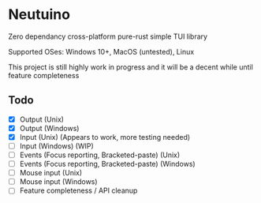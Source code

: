 # Neutuino
Zero dependancy cross-platform pure-rust simple TUI library

Supported OSes: Windows 10+, MacOS (untested), Linux

This project is still highly work in progress and it will be a decent while until feature completeness

## Todo
- [x] Output (Unix)
- [x] Output (Windows)
- [x] Input (Unix) (Appears to work, more testing needed)
- [ ] Input (Windows) (WIP)
- [ ] Events (Focus reporting, Bracketed-paste) (Unix)
- [ ] Events (Focus reporting, Bracketed-paste) (Windows)
- [ ] Mouse input (Unix)
- [ ] Mouse input (Windows)
- [ ] Feature completeness / API cleanup
